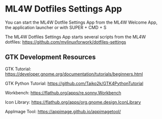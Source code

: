 # ML4W Dotfiles Settings App

You can start the ML4W Dotfile Settings App from the ML4W Welcome App, the application launcher or with SUPER + CMD + S

The ML4W Dotfiles Settings App starts several scripts from the ML4W dotfiles:
https://github.com/mylinuxforwork/dotfiles-settings

## GTK Development Resources 

GTK Tutorial:
https://developer.gnome.org/documentation/tutorials/beginners.html

GTK Python Tutorial: 
https://github.com/Taiko2k/GTK4PythonTutorial

Workbench:
https://flathub.org/apps/re.sonny.Workbench

Icon Library:
https://flathub.org/apps/org.gnome.design.IconLibrary

AppImage Tool:
https://appimage.github.io/appimagetool/